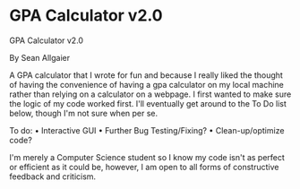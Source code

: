 # GPA Calculator v2.0

GPA Calculator v2.0

By Sean Allgaier

A GPA calculator that I wrote for fun and because I really liked the thought of having the convenience of having a gpa calculator on my local machine rather than relying on a calculator on a webpage. 
I first wanted to make sure the logic of my code worked first. I'll eventually get around to the To Do list below, though I'm not sure when per se.

To do:
• Interactive GUI
• Further Bug Testing/Fixing?
• Clean-up/optimize code?

I'm merely a Computer Science student so I know my code isn't as perfect or efficient as it could be, however, I am open to all forms of constructive feedback and criticism.
